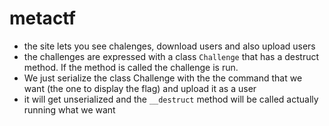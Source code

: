 # metactf
 - the site lets you see chalenges, download users and also upload users
 - the challenges are expressed with a class `Challenge` that has a destruct method. If the method is called the challenge is run.
 - We just serialize the class Challenge with the the command that we want (the one to display the flag) and upload it as a user
 - it will get unserialized and the `__destruct` method will be called actually running what we want

